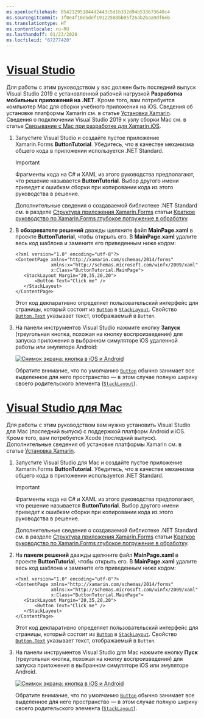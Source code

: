 ```yaml
---
ms.openlocfilehash: 854212951844d2443c5d1b332d94b533673640c4
ms.sourcegitcommit: 3f0e4f10e5def19122588bb05f26ab2baa9df6eb
ms.translationtype: HT
ms.contentlocale: ru-RU
ms.lasthandoff: 01/23/2020
ms.locfileid: "67277420"
---
```

# <a name="visual-studiotabvswin"></a>[Visual Studio](#tab/vswin)

Для работы с этим руководством у вас должен быть последний выпуск Visual Studio 2019 с установленной рабочей нагрузкой **Разработка мобильных приложений на .NET**. Кроме того, вам потребуется компьютер Mac для сборки учебного приложения на iOS. Сведения об установке платформы Xamarin см. в статье [Установка Xamarin](~/get-started/installation/index.md). Сведения о подключении Visual Studio 2019 к узлу сборки Mac см. в статье [Связывание с Mac при разработке для Xamarin.iOS](~/ios/get-started/installation/windows/connecting-to-mac/index.md).

1. Запустите Visual Studio и создайте пустое приложение Xamarin.Forms **ButtonTutorial**. Убедитесь, что в качестве механизма общего кода в приложении используется .NET Standard.

    > [!IMPORTANT]
    > Фрагменты кода на C# и XAML из этого руководства предполагают, что решение называется **ButtonTutorial**. Выбор другого имени приведет к ошибкам сборки при копировании кода из этого руководства в решение.

    Дополнительные сведения о создаваемой библиотеке .NET Standard см. в разделе [Структура приложения Xamarin.Forms](~/get-started/first-app/index.md) статьи [Краткое руководство по Xamarin.Forms глубокое погружение в обработку](~/get-started/first-app/index.md).

1. В **обозревателе решений** дважды щелкните файл **MainPage.xaml** в проекте **ButtonTutorial**, чтобы открыть его. В **MainPage.xaml** удалите весь код шаблона и замените его приведенным ниже кодом:

    ```xaml
    <?xml version="1.0" encoding="utf-8"?>    
    <ContentPage xmlns="http://xamarin.com/schemas/2014/forms"
                 xmlns:x="http://schemas.microsoft.com/winfx/2009/xaml"
                 x:Class="ButtonTutorial.MainPage">
       <StackLayout Margin="20,35,20,20">
           <Button Text="Click me" />
       </StackLayout>
    </ContentPage>
    ```

    Этот код декларативно определяет пользовательский интерфейс для страницы, который состоит из [`Button`](xref:Xamarin.Forms.Button) в [`StackLayout`](xref:Xamarin.Forms.StackLayout). Свойство [`Button.Text`](xref:Xamarin.Forms.Button.Text) указывает текст, отображаемый в `Button`.

1. На панели инструментов Visual Studio нажмите кнопку **Запуск** (треугольная кнопка, похожая на кнопку воспроизведения) для запуска приложения в выбранном симуляторе iOS удаленной работы или эмуляторе Android:

    [![Снимок экрана: кнопка в iOS и Android](../images/create-button.png "Кнопка с текстом")](../images/create-button-large.png#lightbox "Кнопка с текстом")

    Обратите внимание, что по умолчанию [`Button`](xref:Xamarin.Forms.Button) обычно занимает все выделенное для него пространство — в этом случае полную ширину своего родительского элемента ([`StackLayout`](xref:Xamarin.Forms.StackLayout)).

# <a name="visual-studio-for-mactabvsmac"></a>[Visual Studio для Mac](#tab/vsmac)

Для работы с этим руководством вам нужно установить Visual Studio для Mac (последний выпуск) с поддержкой платформ Android и iOS. Кроме того, вам потребуется Xcode (последний выпуск). Дополнительные сведения об установке платформы Xamarin см. в статье [Установка Xamarin](~/get-started/installation/index.md).

1. Запустите Visual Studio для Mac и создайте пустое приложение Xamarin.Forms **ButtonTutorial**. Убедитесь, что в качестве механизма общего кода в приложении используется .NET Standard.

    > [!IMPORTANT]
    > Фрагменты кода на C# и XAML из этого руководства предполагают, что решение называется **ButtonTutorial**. Выбор другого имени приведет к ошибкам сборки при копировании кода из этого руководства в решение.

    Дополнительные сведения о создаваемой библиотеке .NET Standard см. в разделе [Структура приложения Xamarin.Forms](~/get-started/first-app/index.md) статьи [Краткое руководство по Xamarin.Forms глубокое погружение в обработку](~/get-started/first-app/index.md).

1. На **панели решений** дважды щелкните файл **MainPage.xaml** в проекте **ButtonTutorial**, чтобы открыть его. В **MainPage.xaml** удалите весь код шаблона и замените его приведенным ниже кодом:

    ```xaml
    <?xml version="1.0" encoding="utf-8"?>
    <ContentPage xmlns="http://xamarin.com/schemas/2014/forms"
                 xmlns:x="http://schemas.microsoft.com/winfx/2009/xaml"
                 x:Class="ButtonTutorial.MainPage">
       <StackLayout Margin="20,35,20,20">
           <Button Text="Click me" />
       </StackLayout>
    </ContentPage>
    ```

    Этот код декларативно определяет пользовательский интерфейс для страницы, который состоит из [`Button`](xref:Xamarin.Forms.Button) в [`StackLayout`](xref:Xamarin.Forms.StackLayout). Свойство [`Button.Text`](xref:Xamarin.Forms.Button.Text) указывает текст, отображаемый в `Button`.

1. На панели инструментов Visual Studio для Mac нажмите кнопку **Пуск** (треугольная кнопка, похожая на кнопку воспроизведения) для запуска приложения в выбранном симуляторе iOS или эмуляторе Android.

    [![Снимок экрана: кнопка в iOS и Android](../images/create-button.png "Кнопка с текстом")](../images/create-button-large.png#lightbox "Кнопка с текстом")

    Обратите внимание, что по умолчанию [`Button`](xref:Xamarin.Forms.Button) обычно занимает все выделенное для него пространство — в этом случае полную ширину своего родительского элемента ([`StackLayout`](xref:Xamarin.Forms.StackLayout)).
